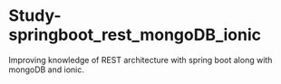 # Study-springboot_rest_mongoDB_ionic
Improving knowledge of REST architecture with spring boot along with mongoDB and ionic.
